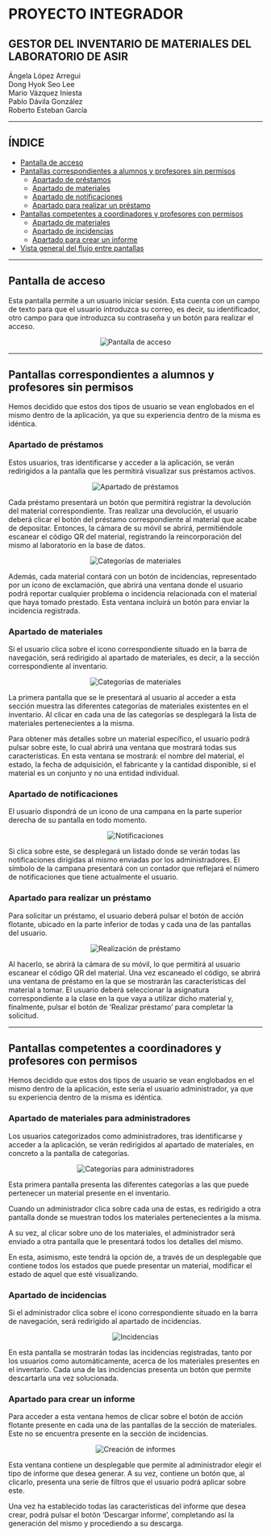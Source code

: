 # PROYECTO INTEGRADOR

## **GESTOR DEL INVENTARIO DE MATERIALES DEL LABORATORIO DE ASIR**

Ángela López Arregui  
Dong Hyok Seo Lee  
Mario Vázquez Iniesta  
Pablo Dávila González  
Roberto Esteban García  

---

## ÍNDICE
- [Pantalla de acceso](#pantalla-de-acceso)
- [Pantallas correspondientes a alumnos y profesores sin permisos](#pantallas-correspondientes-a-alumnos-y-profesores-sin-permisos)
  - [Apartado de préstamos](#apartado-de-préstamos)
  - [Apartado de materiales](#apartado-de-materiales)
  - [Apartado de notificaciones](#apartado-de-notificaciones)
  - [Apartado para realizar un préstamo](#apartado-para-realizar-un-préstamo)
- [Pantallas competentes a coordinadores y profesores con permisos](#pantallas-competentes-a-coordinadores-y-profesores-con-permisos)
  - [Apartado de materiales](#apartado-de-materiales-para-administradores)
  - [Apartado de incidencias](#apartado-de-incidencias)
  - [Apartado para crear un informe](#apartado-para-crear-un-informe)
- [Vista general del flujo entre pantallas](#vista-general-del-flujo-entre-pantallas)

---

## Pantalla de acceso

Esta pantalla permite a un usuario iniciar sesión. Esta cuenta con un campo de texto para que el usuario introduzca su correo, es decir, su identificador, otro campo para que introduzca su contraseña y un botón para realizar el acceso.

<p align="center">
  <img src="IMG_readme/Imagen1.png" alt="Pantalla de acceso">
</p>

---

## Pantallas correspondientes a alumnos y profesores sin permisos

Hemos decidido que estos dos tipos de usuario se vean englobados en el mismo dentro de la aplicación, ya que su experiencia dentro de la misma es idéntica.

### Apartado de préstamos

Estos usuarios, tras identificarse y acceder a la aplicación, se verán redirigidos a la pantalla que les permitirá visualizar sus préstamos activos.

<p align="center">
  <img src="IMG_readme/Imagen23.png" alt="Apartado de préstamos">
</p>

Cada préstamo presentará un botón que permitirá registrar la devolución del material correspondiente. Tras realizar una devolución, el usuario deberá clicar el botón del préstamo correspondiente al material que acabe de depositar. Entonces, la cámara de su móvil se abrirá, permitiéndole escanear el código QR del material, registrando la reincorporación del mismo al laboratorio en la base de datos.

<p align="center">
  <img src="IMG_readme/Imagen4.png" alt="Categorías de materiales">
</p>

Además, cada material contará con un botón de incidencias, representado por un icono de exclamación, que abrirá una ventana donde el usuario podrá reportar cualquier problema o incidencia relacionada con el material que haya tomado prestado. Esta ventana incluirá un botón para enviar la incidencia registrada.

### Apartado de materiales

Si el usuario clica sobre el icono correspondiente situado en la barra de navegación, será redirigido al apartado de materiales, es decir, a la sección correspondiente al inventario.

<p align="center">
  <img src="IMG_readme/Imagen5.png" alt="Categorías de materiales">
</p>

La primera pantalla que se le presentará al usuario al acceder a esta sección muestra las diferentes categorías de materiales existentes en el inventario. Al clicar en cada una de las categorías se desplegará la lista de materiales pertenecientes a la misma. 

Para obtener más detalles sobre un material específico, el usuario podrá pulsar sobre este, lo cual abrirá una ventana que mostrará todas sus características. En esta ventana se mostrará: el nombre del material, el estado, la fecha de adquisición, el fabricante y la cantidad disponible, si el material es un conjunto y no una entidad individual.

### Apartado de notificaciones

El usuario dispondrá de un icono de una campana en la parte superior derecha de su pantalla en todo momento.

<p align="center">
  <img src="IMG_readme/Imagen6.png" alt="Notificaciones">
</p>

Si clica sobre este, se desplegará un listado donde se verán todas las notificaciones dirigidas al mismo enviadas por los administradores. El símbolo de la campana presentará con un contador que reflejará el número de notificaciones que tiene actualmente el usuario.

### Apartado para realizar un préstamo

Para solicitar un préstamo, el usuario deberá pulsar el botón de acción flotante, ubicado en la parte inferior de todas y cada una de las pantallas del usuario.

<p align="center">
  <img src="IMG_readme/Imagen7.png" alt="Realización de préstamo">
</p>

Al hacerlo, se abrirá la cámara de su móvil, lo que permitirá al usuario escanear el código QR del material. Una vez escaneado el código, se abrirá una ventana de préstamo en la que se mostrarán las características del material a tomar. El usuario deberá seleccionar la asignatura correspondiente a la clase en la que vaya a utilizar dicho material y, finalmente, pulsar el botón de ‘Realizar préstamo’ para completar la solicitud.

---

## Pantallas competentes a coordinadores y profesores con permisos

Hemos decidido que estos dos tipos de usuario se vean englobados en el mismo dentro de la aplicación, este sería el usuario administrador, ya que su experiencia dentro de la misma es idéntica.

### Apartado de materiales para administradores

Los usuarios categorizados como administradores, tras identificarse y acceder a la aplicación, se verán redirigidos al apartado de materiales, en concreto a la pantalla de categorías.

<p align="center">
  <img src="IMG_readme/Imagen9.png" alt="Categorías para administradores">
</p>

Esta primera pantalla presenta las diferentes categorías a las que puede pertenecer un material presente en el inventario. 

Cuando un administrador clica sobre cada una de estas, es redirigido a otra pantalla donde se muestran todos los materiales pertenecientes a la misma.

A su vez, al clicar sobre uno de los materiales, el administrador será enviado a otra pantalla que le presentará todos los detalles del mismo. 

En esta, asimismo, este tendrá la opción de, a través de un desplegable que contiene todos los estados que puede presentar un material, modificar el estado de aquel que esté visualizando.

### Apartado de incidencias

Si el administrador clica sobre el icono correspondiente situado en la barra de navegación, será redirigido al apartado de incidencias.

<p align="center">
  <img src="IMG_readme/Imagen10.png" alt="Incidencias">
</p>

En esta pantalla se mostrarán todas las incidencias registradas, tanto por los usuarios como automáticamente, acerca de los materiales presentes en el inventario. Cada una de las incidencias presenta un botón que permite descartarla una vez solucionada.

### Apartado para crear un informe

Para acceder a esta ventana hemos de clicar sobre el botón de acción flotante presente en cada una de las pantallas de la sección de materiales. Este no se encuentra presente en la sección de incidencias.

<p align="center">
  <img src="IMG_readme/Imagen11.png" alt="Creación de informes">
</p>

Esta ventana contiene un desplegable que permite al administrador elegir el tipo de informe que desea generar. A su vez, contiene un botón que, al clicarlo, presenta una serie de filtros que el usuario podrá aplicar sobre este.

Una vez ha establecido todas las características del informe que desea crear, podrá pulsar el botón ‘Descargar informe’, completando así la generación del mismo y procediendo a su descarga.
